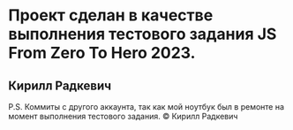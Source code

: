 # Проект сделан в качестве выполнения тестового задания JS From Zero To Hero 2023.
## Кирилл Радкевич

P.S. Коммиты с другого аккаунта, так как мой ноутбук был в ремонте на момент выполнения тестового задания. © Кирилл Радкевич
